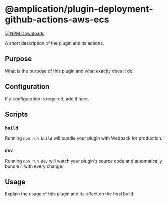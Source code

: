 # @amplication/plugin-deployment-github-actions-aws-ecs

[![NPM Downloads](https://img.shields.io/npm/dt/@amplication/plugin-deployment-github-actions-aws-ecs)](https://www.npmjs.com/package/@amplication/plugin-deployment-github-actions-aws-ecs)

A short description of the plugin and its actions.

## Purpose

What is the purpose of this plugin and what exactly does it do.

## Configuration

If a configuration is required, add it here.

## Scripts

### `build`

Running `npm run build` will bundle your plugin with Webpack for production.

### `dev`

Running `npm run dev` will watch your plugin's source code and automatically bundle it with every change.

## Usage

Explain the usage of this plugin and its effect on the final build.
